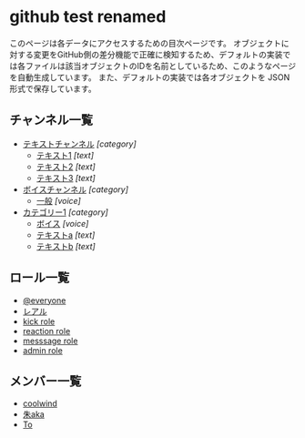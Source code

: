 
# github test renamed
このページは各データにアクセスするための目次ページです。
オブジェクトに対する変更をGitHub側の差分機能で正確に検知するため、デフォルトの実装では各ファイルは該当オブジェクトのIDを名前としているため、このようなページを自動生成しています。
また、デフォルトの実装では各オブジェクトを JSON 形式で保存しています。

## チャンネル一覧

- [テキストチャンネル](https://github.com/coolwind0202/log-769408235731157024/blob/main/channels/769408235731157026.json) *[category]*
	- [テキスト1](https://github.com/coolwind0202/log-769408235731157024/blob/main/channels/769408235731157026/769408235731157028.json) *[text]*
	- [テキスト2](https://github.com/coolwind0202/log-769408235731157024/blob/main/channels/769408235731157026/769408368330539018.json) *[text]*
	- [テキスト3](https://github.com/coolwind0202/log-769408235731157024/blob/main/channels/769408235731157026/769408384197460000.json) *[text]*
- [ボイスチャンネル](https://github.com/coolwind0202/log-769408235731157024/blob/main/channels/769408235731157027.json) *[category]*
	- [一般](https://github.com/coolwind0202/log-769408235731157024/blob/main/channels/769408235731157027/769408236222546001.json) *[voice]*
- [カテゴリー1](https://github.com/coolwind0202/log-769408235731157024/blob/main/channels/769408425280405536.json) *[category]*
	- [ボイス](https://github.com/coolwind0202/log-769408235731157024/blob/main/channels/769408425280405536/769408511847039006.json) *[voice]*
	- [テキストa](https://github.com/coolwind0202/log-769408235731157024/blob/main/channels/769408425280405536/769408470088286238.json) *[text]*
	- [テキストb](https://github.com/coolwind0202/log-769408235731157024/blob/main/channels/769408425280405536/769408489629155368.json) *[text]*

## ロール一覧

- [@everyone](https://github.com/coolwind0202/log-769408235731157024/blob/main/roles/769408235731157024.json)
- [レアル](https://github.com/coolwind0202/log-769408235731157024/blob/main/roles/769413395014746113.json)
- [kick role](https://github.com/coolwind0202/log-769408235731157024/blob/main/roles/769408682961666098.json)
- [reaction role](https://github.com/coolwind0202/log-769408235731157024/blob/main/roles/769408663022469122.json)
- [messsage role](https://github.com/coolwind0202/log-769408235731157024/blob/main/roles/769408637877616680.json)
- [admin role](https://github.com/coolwind0202/log-769408235731157024/blob/main/roles/769408575009062923.json)

## メンバー一覧

- [coolwind](https://github.com/coolwind0202/log-769408235731157024/blob/main/members/625576113502027786.json)
- [朱aka](https://github.com/coolwind0202/log-769408235731157024/blob/main/members/519434882460549169.json)
- [To](https://github.com/coolwind0202/log-769408235731157024/blob/main/members/623770783369396224.json)
